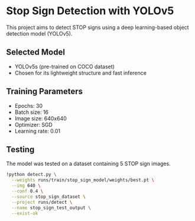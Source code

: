# Stop Sign Detection with YOLOv5

This project aims to detect STOP signs using a deep learning-based object detection model (YOLOv5).

## Selected Model
- YOLOv5s (pre-trained on COCO dataset)
- Chosen for its lightweight structure and fast inference

## Training Parameters
- Epochs: 30  
- Batch size: 16  
- Image size: 640x640  
- Optimizer: SGD  
- Learning rate: 0.01  

## Testing
The model was tested on a dataset containing 5 STOP sign images.

```bash
!python detect.py \
  --weights runs/train/stop_sign_model/weights/best.pt \
  --img 640 \
  --conf 0.4 \
  --source stop_sign_dataset \
  --project runs/detect \
  --name stop_sign_test_output \
  --exist-ok
